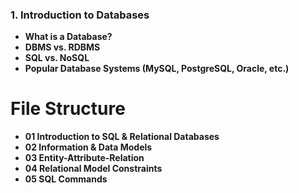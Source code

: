 ### 1. **Introduction to Databases**
   - **What is a Database?**
   - **DBMS vs. RDBMS**
   - **SQL vs. NoSQL**
   - **Popular Database Systems (MySQL, PostgreSQL, Oracle, etc.)**

# File Structure
- **01 Introduction to SQL & Relational Databases**
- **02 Information & Data Models**
- **03 Entity-Attribute-Relation**
- **04 Relational Model Constraints**
- **05 SQL Commands**
